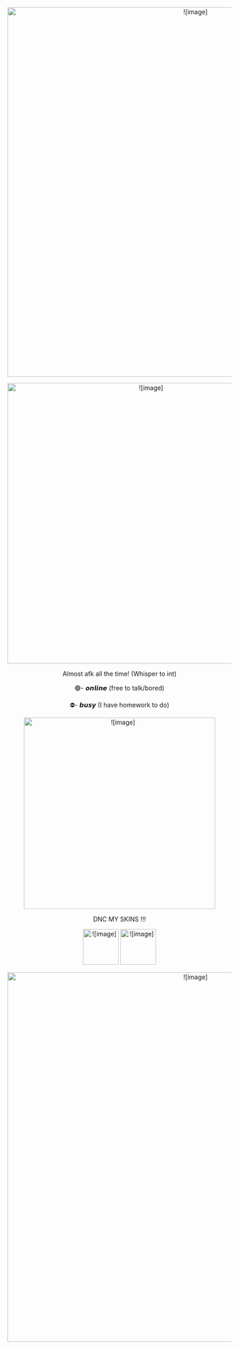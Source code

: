  <p align="center"> <img width="830" src="https://files.catbox.moe/kkl53j.png" alt = ![image]>
 <p align="center"> <img width="630" src="https://github.com/user-attachments/assets/655d65bc-7030-44c3-9b8a-01e8a48b7dfc" alt = ![image]>
</p>  
<p align="center">Almost afk all the time! (Whisper to int)
<p align="center">🟢- 𝙤𝙣𝙡𝙞𝙣𝙚 (free to talk/bored)
<p align="center">⛔- 𝙗𝙪𝙨𝙮 (I have homework to do)
<p align="center">
  <img width="430" src="https://files.catbox.moe/2bzd4m.gif" alt = ![image]>
</p>
<p align="center"> DNC MY SKINS !!!
<p align="center"> <img width="80" src="https://files.catbox.moe/1dkrdl.gif" alt = ![image]> <img width="80" src="https://files.catbox.moe/1dkrdl.gif" alt = ![image]>
<p align="center"> <img width="830" src="https://files.catbox.moe/n79ve8.png" alt = ![image]>
